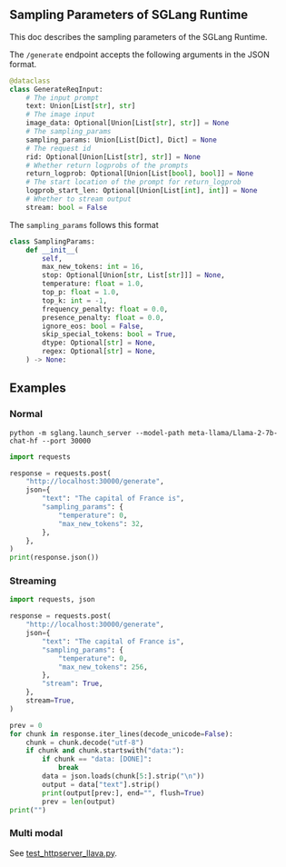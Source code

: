 ## Sampling Parameters of SGLang Runtime
This doc describes the sampling parameters of the SGLang Runtime.

The `/generate` endpoint accepts the following arguments in the JSON format.

```python
@dataclass
class GenerateReqInput:
    # The input prompt
    text: Union[List[str], str]
    # The image input
    image_data: Optional[Union[List[str], str]] = None
    # The sampling_params
    sampling_params: Union[List[Dict], Dict] = None
    # The request id
    rid: Optional[Union[List[str], str]] = None
    # Whether return logprobs of the prompts
    return_logprob: Optional[Union[List[bool], bool]] = None
    # The start location of the prompt for return_logprob
    logprob_start_len: Optional[Union[List[int], int]] = None
    # Whether to stream output
    stream: bool = False
```

The `sampling_params` follows this format

```python
class SamplingParams:
    def __init__(
        self,
        max_new_tokens: int = 16,
        stop: Optional[Union[str, List[str]]] = None,
        temperature: float = 1.0,
        top_p: float = 1.0,
        top_k: int = -1,
        frequency_penalty: float = 0.0,
        presence_penalty: float = 0.0,
        ignore_eos: bool = False,
        skip_special_tokens: bool = True,
        dtype: Optional[str] = None,
        regex: Optional[str] = None,
    ) -> None:
```

## Examples

### Normal
```
python -m sglang.launch_server --model-path meta-llama/Llama-2-7b-chat-hf --port 30000
```

```python
import requests

response = requests.post(
    "http://localhost:30000/generate",
    json={
        "text": "The capital of France is",
        "sampling_params": {
            "temperature": 0,
            "max_new_tokens": 32,
        },
    },
)
print(response.json())
```

### Streaming

```python
import requests, json

response = requests.post(
    "http://localhost:30000/generate",
    json={
        "text": "The capital of France is",
        "sampling_params": {
            "temperature": 0,
            "max_new_tokens": 256,
        },
        "stream": True,
    },
    stream=True,
)

prev = 0
for chunk in response.iter_lines(decode_unicode=False):
    chunk = chunk.decode("utf-8")
    if chunk and chunk.startswith("data:"):
        if chunk == "data: [DONE]":
            break
        data = json.loads(chunk[5:].strip("\n"))
        output = data["text"].strip()
        print(output[prev:], end="", flush=True)
        prev = len(output)
print("")
```

### Multi modal

See [test_httpserver_llava.py](../test/srt/test_httpserver_llava.py).
